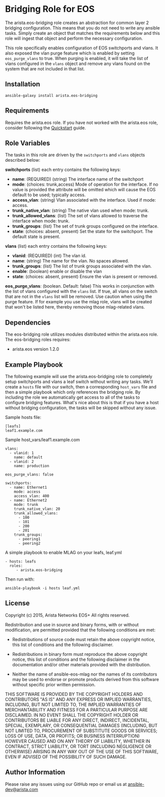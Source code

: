 Bridging Role for EOS
=====================

The arista.eos-bridging role creates an abstraction for common layer 2 bridging configuration.
This means that you do not need to write any ansible tasks. Simply create
an object that matches the requirements below and this role will ingest that
object and perform the necessary configuration.

This role specifically enables configuration of EOS switchports and vlans. It
also exposed the vlan purge feature which is enabled by setting ``eos_purge_vlans`` to true.  When purging is enabled, it will take the list of vlans configured in
the ``vlans`` object and remove any vlans found on the system that are not included
in that list.


Installation
------------

```
ansible-galaxy install arista.eos-bridging
```


Requirements
------------

Requires the arista.eos role.  If you have not worked with the arista.eos role,
consider following the [Quickstart][quickstart] guide.

Role Variables
--------------

The tasks in this role are driven by the ``switchports`` and ``vlans`` objects
described below:

**switchports** (list) each entry contains the following keys:
- **name**: (REQUIRED) (string) The interface name of the switchport
- **mode**: (choices: trunk,access) Mode of operation for the interface.
If no value is provided the attribute will be omitted which will cause
the EOS default to be used; typically access.
- **access_vlan**: (string) Vlan associated with the interface.
Used if mode: access.
- **trunk_native_vlan**: (string) The native vlan used when mode: trunk.
- **trunk_allowed_vlans**: (list) The set of vlans allowed to traverse the
interface when mode: trunk.
- **trunk_groups**: (list) The set of trunk groups configured on the
interface.
- **state**: (choices: absent, present) Set the state for the switchport. The
default state is present.

**vlans** (list) each entry contains the following keys:
- **vlanid**: (REQUIRED) (int) The vlan id.
- **name**: (string) The name for the vlan. No spaces allowed.
- **trunk_groups**: (list) The list of trunk groups associated with the vlan.
- **enable**: (boolean) enable or disable the vlan
- **state**: (choices: absent, present) Ensure the vlan is present or removed.

**eos_purge_vlans**: (boolean. Default: false) This works in conjunction with
    the list of vlans configured with the ``vlans`` list. If true, all vlans
    on the switch that are not in the ``vlans`` list will be removed. Use caution
    when using the purge feature. If for example you use the mlag role, vlans
    will be created that won't be listed here, thereby removing those mlag-related
    vlans.

Dependencies
------------

The eos-bridging role utilizes modules distributed within the arista.eos role.
The eos-bridging roles requires:

- arista.eos version 1.2.0

Example Playbook
----------------

The following example will use the arista.eos-bridging role to completely setup
switchports and vlans a leaf switch without writing any tasks. We'll create a
``hosts`` file with our switch, then a corresponding ``host_vars`` file and
then a simple playbook which only references the bridging role. By including
the role we automatically get access to all of the tasks to configure bridging
features. What's nice about this is that if you have a host without bridging
configuration, the tasks will be skipped without any issue.


Sample hosts file:

    [leafs]
    leaf1.example.com

Sample host_vars/leaf1.example.com

    vlans:
      - vlanid: 1
        name: default
      - vlanid: 2
        name: production

    eos_purge_vlans: false

    switchports:
      - name: Ethernet1
        mode: access
        access_vlan: 400
      - name: Ethernet2
        mode: trunk
        trunk_native_vlan: 20
        trunk_allowed_vlans:
          - 100
          - 101
          - 200
          - 201
        trunk_groups:
          - peering1
          - peering2

A simple playbook to enable MLAG on your leafs, leaf.yml

    - hosts: leafs
      roles:
         - arista.eos-bridging

Then run with:

    ansible-playbook -i hosts leaf.yml

License
-------

Copyright (c) 2015, Arista Networks EOS+
All rights reserved.

Redistribution and use in source and binary forms, with or without
modification, are permitted provided that the following conditions are met:

* Redistributions of source code must retain the above copyright notice, this
  list of conditions and the following disclaimer.

* Redistributions in binary form must reproduce the above copyright notice,
  this list of conditions and the following disclaimer in the documentation
  and/or other materials provided with the distribution.

* Neither the name of ansible-eos-mlag nor the names of its
  contributors may be used to endorse or promote products derived from
  this software without specific prior written permission.

THIS SOFTWARE IS PROVIDED BY THE COPYRIGHT HOLDERS AND CONTRIBUTORS "AS IS"
AND ANY EXPRESS OR IMPLIED WARRANTIES, INCLUDING, BUT NOT LIMITED TO, THE
IMPLIED WARRANTIES OF MERCHANTABILITY AND FITNESS FOR A PARTICULAR PURPOSE ARE
DISCLAIMED. IN NO EVENT SHALL THE COPYRIGHT HOLDER OR CONTRIBUTORS BE LIABLE
FOR ANY DIRECT, INDIRECT, INCIDENTAL, SPECIAL, EXEMPLARY, OR CONSEQUENTIAL
DAMAGES (INCLUDING, BUT NOT LIMITED TO, PROCUREMENT OF SUBSTITUTE GOODS OR
SERVICES; LOSS OF USE, DATA, OR PROFITS; OR BUSINESS INTERRUPTION) HOWEVER
CAUSED AND ON ANY THEORY OF LIABILITY, WHETHER IN CONTRACT, STRICT LIABILITY,
OR TORT (INCLUDING NEGLIGENCE OR OTHERWISE) ARISING IN ANY WAY OUT OF THE USE
OF THIS SOFTWARE, EVEN IF ADVISED OF THE POSSIBILITY OF SUCH DAMAGE.

Author Information
------------------

Please raise any issues using our GitHub repo or email us at ansible-dev@arista.com

[quickstart]: http://ansible-eos.readthedocs.org/en/latest/quickstart.html
